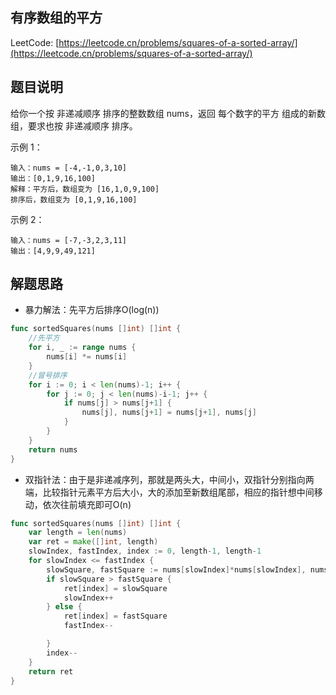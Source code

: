 ## 有序数组的平方

LeetCode: [https://leetcode.cn/problems/squares-of-a-sorted-array/](https://leetcode.cn/problems/squares-of-a-sorted-array/)

## 题目说明

给你一个按 非递减顺序 排序的整数数组 nums，返回 每个数字的平方 组成的新数组，要求也按 非递减顺序 排序。

示例 1：
```text
输入：nums = [-4,-1,0,3,10]
输出：[0,1,9,16,100]
解释：平方后，数组变为 [16,1,0,9,100]
排序后，数组变为 [0,1,9,16,100]
```
示例 2：
```text
输入：nums = [-7,-3,2,3,11]
输出：[4,9,9,49,121]
```

## 解题思路

- 暴力解法：先平方后排序O(log(n))

```go
func sortedSquares(nums []int) []int {
	//先平方
	for i, _ := range nums {
		nums[i] *= nums[i]
	}
	//冒号排序
	for i := 0; i < len(nums)-1; i++ {
		for j := 0; j < len(nums)-i-1; j++ {
			if nums[j] > nums[j+1] {
				nums[j], nums[j+1] = nums[j+1], nums[j]
			}
		}
	}
	return nums
}
```

- 双指针法：由于是非递减序列，那就是两头大，中间小，双指针分别指向两端，比较指针元素平方后大小，大的添加至新数组尾部，相应的指针想中间移动，依次往前填充即可O(n)

```go
func sortedSquares(nums []int) []int {
	var length = len(nums)
	var ret = make([]int, length)
	slowIndex, fastIndex, index := 0, length-1, length-1
	for slowIndex <= fastIndex {
		slowSquare, fastSquare := nums[slowIndex]*nums[slowIndex], nums[fastIndex]*nums[fastIndex]
		if slowSquare > fastSquare {
			ret[index] = slowSquare
			slowIndex++
		} else {
			ret[index] = fastSquare
			fastIndex--

		}
		index--
	}
	return ret
}
```
